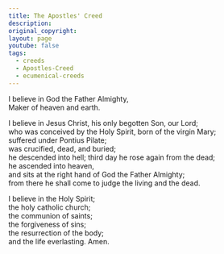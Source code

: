 ```yaml
---
title: The Apostles' Creed
description: 
original_copyright: 
layout: page
youtube: false
tags:
  - creeds
  - Apostles-Creed
  - ecumenical-creeds
---
```


I believe in God the Father Almighty,  
Maker of heaven and earth.

I believe in Jesus Christ, his only begotten Son, our Lord;  
who was conceived by the Holy Spirit, born of the virgin Mary;  
suffered under Pontius Pilate;  
was crucified, dead, and buried;  
he descended into hell; third day he rose again from the dead;  
he ascended into heaven,  
and sits at the right hand of God the Father Almighty;  
from there he shall come to judge the living and the dead.

I believe in the Holy Spirit;  
the holy catholic church;  
the communion of saints;  
the forgiveness of sins;  
the resurrection of the body;  
and the life everlasting. Amen.